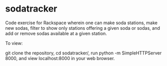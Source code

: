 sodatracker
===========

Code exercise for Rackspace wherein one can make soda stations, make new sodas, filter to show only stations offering a given soda or sodas, and add or remove sodas available at a given station.

To view:

git clone the repository, cd sodatracker/, run python -m SimpleHTTPServer 8000, and view localhost:8000 in your web browser.

